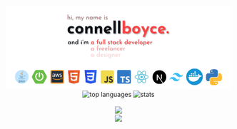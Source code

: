 <div align="center">
    <a href="https://www.connellboyce.com" target="_blank">
        <picture>
            <source media="(prefers-color-scheme: dark)" srcset="https://github.com/connellboyce/connellboyce/blob/main/profileHeader.png" >
            <img alt="profile header" src="https://github.com/connellboyce/connellboyce/blob/main/profileHeader_light.png" >
        </picture>
    </a>
</div>

<div align="center">
    <picture>
        <source media="(prefers-color-scheme: dark)" srcset="https://github-readme-stats.vercel.app/api/top-langs?username=connellboyce&show_icons=true&theme=radical&layout=donut&title_color=ff5757&custom_title=My%20Top%20Languages&border_color=ff5757&bg_color=191919&text_color=ffffff" >
        <img alt="top languages" src="https://github-readme-stats.vercel.app/api/top-langs?username=connellboyce&show_icons=true&theme=radical&layout=donut&title_color=f84444&custom_title=My%20Top%20Languages&border_color=f84444&bg_color=ffffff&text_color=000000" >
    </picture>
    <picture>
        <source media="(prefers-color-scheme: dark)" srcset="https://github-readme-stats.vercel.app/api?username=connellboyce&show_icons=true&theme=radical&hide_rank=true&line_height=28&custom_title=My%20Stats&title_color=ff5757&border_color=ff5757&bg_color=191919&text_color=ffffff&text_bold=false" >
        <img alt="stats" src="https://github-readme-stats.vercel.app/api?username=connellboyce&show_icons=true&theme=radical&hide_rank=true&line_height=28&custom_title=My%20Stats&title_color=f84444&border_color=f84444&bg_color=ffffff&text_color=000000&text_bold=false" >
    </picture>
</div>
<br/>
            
<div align="center">
    <img src="https://komarev.com/ghpvc/?username=connellboyce&&style=flat-square" align="center" />
</div>  
<div align="center">
    <a href="https://www.buymeacoffee.com/connellboyce" target="_blank" style="display: inline-block;">
        <img src="https://img.shields.io/badge/Donate-Buy%20Me%20A%20Coffee-orange.svg?style=flat-square&logo=buymeacoffee" align="center"/>
    </a>
</div>
